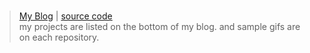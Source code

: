 ### 

> [My Blog](https://abex.dev) | [source code](https://github.com/Ja-sonYun/abex.dev)    
my projects are listed on the bottom of my blog.
and sample gifs are on each repository.
<!--
**Ja-sonYun/Ja-sonYun** is a ✨ _special_ ✨ repository because its `README.md` (this file) appears on your GitHub profile.

Here are some ideas to get you started:

- 🔭 I’m currently working on ...
- 🌱 I’m currently learning ...
- 👯 I’m looking to collaborate on ...
- 🤔 I’m looking for help with ...
- 💬 Ask me about ...
- 📫 How to reach me: ...
- 😄 Pronouns: ...
- ⚡ Fun fact: ...
-->
